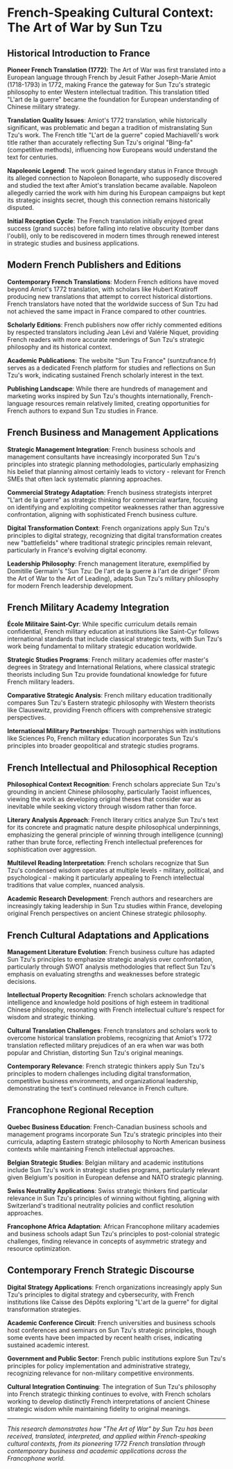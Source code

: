 # French-Speaking Cultural Context: The Art of War by Sun Tzu

## Historical Introduction to France

**Pioneer French Translation (1772)**: The Art of War was first translated into a European language through French by Jesuit Father Joseph-Marie Amiot (1718-1793) in 1772, making France the gateway for Sun Tzu's strategic philosophy to enter Western intellectual tradition. This translation titled "L'art de la guerre" became the foundation for European understanding of Chinese military strategy.

**Translation Quality Issues**: Amiot's 1772 translation, while historically significant, was problematic and began a tradition of mistranslating Sun Tzu's work. The French title "L'art de la guerre" copied Machiavelli's work title rather than accurately reflecting Sun Tzu's original "Bing-fa" (competitive methods), influencing how Europeans would understand the text for centuries.

**Napoleonic Legend**: The work gained legendary status in France through its alleged connection to Napoleon Bonaparte, who supposedly discovered and studied the text after Amiot's translation became available. Napoleon allegedly carried the work with him during his European campaigns but kept its strategic insights secret, though this connection remains historically disputed.

**Initial Reception Cycle**: The French translation initially enjoyed great success (grand succès) before falling into relative obscurity (tomber dans l'oubli), only to be rediscovered in modern times through renewed interest in strategic studies and business applications.

## Modern French Publishers and Editions

**Contemporary French Translations**: Modern French editions have moved beyond Amiot's 1772 translation, with scholars like Hubert Kratiroff producing new translations that attempt to correct historical distortions. French translators have noted that the worldwide success of Sun Tzu had not achieved the same impact in France compared to other countries.

**Scholarly Editions**: French publishers now offer richly commented editions by respected translators including Jean Lévi and Valérie Niquet, providing French readers with more accurate renderings of Sun Tzu's strategic philosophy and its historical context.

**Academic Publications**: The website "Sun Tzu France" (suntzufrance.fr) serves as a dedicated French platform for studies and reflections on Sun Tzu's work, indicating sustained French scholarly interest in the text.

**Publishing Landscape**: While there are hundreds of management and marketing works inspired by Sun Tzu's thoughts internationally, French-language resources remain relatively limited, creating opportunities for French authors to expand Sun Tzu studies in France.

## French Business and Management Applications

**Strategic Management Integration**: French business schools and management consultants have increasingly incorporated Sun Tzu's principles into strategic planning methodologies, particularly emphasizing his belief that planning almost certainly leads to victory - relevant for French SMEs that often lack systematic planning approaches.

**Commercial Strategy Adaptation**: French business strategists interpret "L'art de la guerre" as strategic thinking for commercial warfare, focusing on identifying and exploiting competitor weaknesses rather than aggressive confrontation, aligning with sophisticated French business culture.

**Digital Transformation Context**: French organizations apply Sun Tzu's principles to digital strategy, recognizing that digital transformation creates new "battlefields" where traditional strategic principles remain relevant, particularly in France's evolving digital economy.

**Leadership Philosophy**: French management literature, exemplified by Domitille Germain's "Sun Tzu: De l'art de la guerre à l'art de diriger" (From the Art of War to the Art of Leading), adapts Sun Tzu's military philosophy for modern French leadership development.

## French Military Academy Integration

**École Militaire Saint-Cyr**: While specific curriculum details remain confidential, French military education at institutions like Saint-Cyr follows international standards that include classical strategic texts, with Sun Tzu's work being fundamental to military strategic education worldwide.

**Strategic Studies Programs**: French military academies offer master's degrees in Strategy and International Relations, where classical strategic theorists including Sun Tzu provide foundational knowledge for future French military leaders.

**Comparative Strategic Analysis**: French military education traditionally compares Sun Tzu's Eastern strategic philosophy with Western theorists like Clausewitz, providing French officers with comprehensive strategic perspectives.

**International Military Partnerships**: Through partnerships with institutions like Sciences Po, French military education incorporates Sun Tzu's principles into broader geopolitical and strategic studies programs.

## French Intellectual and Philosophical Reception

**Philosophical Context Recognition**: French scholars appreciate Sun Tzu's grounding in ancient Chinese philosophy, particularly Taoist influences, viewing the work as developing original theses that consider war as inevitable while seeking victory through wisdom rather than force.

**Literary Analysis Approach**: French literary critics analyze Sun Tzu's text for its concrete and pragmatic nature despite philosophical underpinnings, emphasizing the general principle of winning through intelligence (cunning) rather than brute force, reflecting French intellectual preferences for sophistication over aggression.

**Multilevel Reading Interpretation**: French scholars recognize that Sun Tzu's condensed wisdom operates at multiple levels - military, political, and psychological - making it particularly appealing to French intellectual traditions that value complex, nuanced analysis.

**Academic Research Development**: French authors and researchers are increasingly taking leadership in Sun Tzu studies within France, developing original French perspectives on ancient Chinese strategic philosophy.

## French Cultural Adaptations and Applications

**Management Literature Evolution**: French business culture has adapted Sun Tzu's principles to emphasize strategic analysis over confrontation, particularly through SWOT analysis methodologies that reflect Sun Tzu's emphasis on evaluating strengths and weaknesses before strategic decisions.

**Intellectual Property Recognition**: French scholars acknowledge that intelligence and knowledge hold positions of high esteem in traditional Chinese philosophy, resonating with French intellectual culture's respect for wisdom and strategic thinking.

**Cultural Translation Challenges**: French translators and scholars work to overcome historical translation problems, recognizing that Amiot's 1772 translation reflected military prejudices of an era when war was both popular and Christian, distorting Sun Tzu's original meanings.

**Contemporary Relevance**: French strategic thinkers apply Sun Tzu's principles to modern challenges including digital transformation, competitive business environments, and organizational leadership, demonstrating the text's continued relevance in French culture.

## Francophone Regional Reception

**Quebec Business Education**: French-Canadian business schools and management programs incorporate Sun Tzu's strategic principles into their curricula, adapting Eastern strategic philosophy to North American business contexts while maintaining French intellectual approaches.

**Belgian Strategic Studies**: Belgian military and academic institutions include Sun Tzu's work in strategic studies programs, particularly relevant given Belgium's position in European defense and NATO strategic planning.

**Swiss Neutrality Applications**: Swiss strategic thinkers find particular relevance in Sun Tzu's principles of winning without fighting, aligning with Switzerland's traditional neutrality policies and conflict resolution approaches.

**Francophone Africa Adaptation**: African Francophone military academies and business schools adapt Sun Tzu's principles to post-colonial strategic challenges, finding relevance in concepts of asymmetric strategy and resource optimization.

## Contemporary French Strategic Discourse

**Digital Strategy Applications**: French organizations increasingly apply Sun Tzu's principles to digital strategy and cybersecurity, with French institutions like Caisse des Dépôts exploring "L'art de la guerre" for digital transformation strategies.

**Academic Conference Circuit**: French universities and business schools host conferences and seminars on Sun Tzu's strategic principles, though some events have been impacted by recent health crises, indicating sustained academic interest.

**Government and Public Sector**: French public institutions explore Sun Tzu's principles for policy implementation and administrative strategy, recognizing relevance for non-military competitive environments.

**Cultural Integration Continuing**: The integration of Sun Tzu's philosophy into French strategic thinking continues to evolve, with French scholars working to develop distinctly French interpretations of ancient Chinese strategic wisdom while maintaining fidelity to original meanings.

---

*This research demonstrates how "The Art of War" by Sun Tzu has been received, translated, interpreted, and applied within French-speaking cultural contexts, from its pioneering 1772 French translation through contemporary business and academic applications across the Francophone world.*